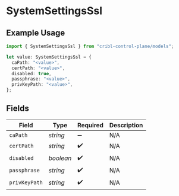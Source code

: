 # SystemSettingsSsl

## Example Usage

```typescript
import { SystemSettingsSsl } from "cribl-control-plane/models";

let value: SystemSettingsSsl = {
  caPath: "<value>",
  certPath: "<value>",
  disabled: true,
  passphrase: "<value>",
  privKeyPath: "<value>",
};
```

## Fields

| Field              | Type               | Required           | Description        |
| ------------------ | ------------------ | ------------------ | ------------------ |
| `caPath`           | *string*           | :heavy_minus_sign: | N/A                |
| `certPath`         | *string*           | :heavy_check_mark: | N/A                |
| `disabled`         | *boolean*          | :heavy_check_mark: | N/A                |
| `passphrase`       | *string*           | :heavy_check_mark: | N/A                |
| `privKeyPath`      | *string*           | :heavy_check_mark: | N/A                |